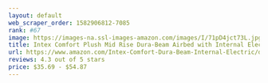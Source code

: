 ```yaml
---
layout: default 
﻿web_scraper_order: 1582906812-7085
rank: #67
image: https://images-na.ssl-images-amazon.com/images/I/71pD4jct73L.jpg
title: Intex Comfort Plush Mid Rise Dura-Beam Airbed with Internal Electric Pump, Bed Height 13"
url: https://www.amazon.com/Intex-Comfort-Dura-Beam-Internal-Electric/dp/B07F3QF2MQ/ref=zg_mw_sporting-goods_67?_encoding=UTF8&psc=1&refRID=5CP7JJH669Q653S4FQ41
reviews: 4.3 out of 5 stars
price: $35.69 - $54.87
---
```

